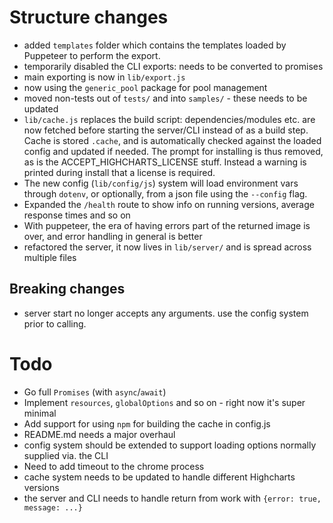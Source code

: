 # Structure changes

- added `templates` folder which contains the templates loaded by Puppeteer to perform the export.
- temporarily disabled the CLI exports: needs to be converted to promises
- main exporting is now in `lib/export.js`
- now using the `generic_pool` package for pool management
- moved non-tests out of `tests/` and into `samples/` - these needs to be updated
- `lib/cache.js` replaces the build script: dependencies/modules etc. are now fetched before starting the server/CLI instead of as a build step. Cache is stored `.cache`, and is automatically checked against the loaded config and updated if needed. The prompt for installing is thus removed, as is the ACCEPT_HIGHCHARTS_LICENSE stuff. Instead a warning is printed during install that a license is required.
- The new config (`lib/config/js`) system will load environment vars through `dotenv`, or optionally, from a json file using the `--config` flag.
- Expanded the `/health` route to show info on running versions, average response times and so on
- With puppeteer, the era of having errors part of the returned image is over, and error handling in general is better
- refactored the server, it now lives in `lib/server/` and is spread across multiple files

## Breaking changes

- server start no longer accepts any arguments. use the config system prior to calling.

# Todo

- Go full `Promises` (with `async`/`await`)
- Implement `resources`, `globalOptions` and so on - right now it's super minimal
- Add support for using `npm` for building the cache in config.js
- README.md needs a major overhaul
- config system should be extended to support loading options normally supplied via. the CLI
- Need to add timeout to the chrome process
- cache system needs to be updated to handle different Highcharts versions
- the server and CLI needs to handle return from work with `{error: true, message: ...}`
